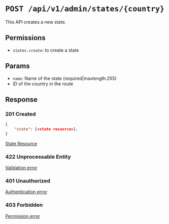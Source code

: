 # `POST /api/v1/admin/states/{country}`
This API creates a new state.


## Permissions

- `states.create`: to create a state

## Params

- `name`: Name of the state (required|maxlength:255)
- ID of the country in the route

## Response

### 201 Created
```json
{
    "state": {<state resource>},
}
```

[State Resource](../../resources/state.md)

### 422 Unprocessable Entity
[Validation error](../../validation-errors.md)

### 401 Unauthorized
[Authentication error](../../authentication-errors.md)

### 403 Forbidden
[Permission error](../../permission-errors.md)
